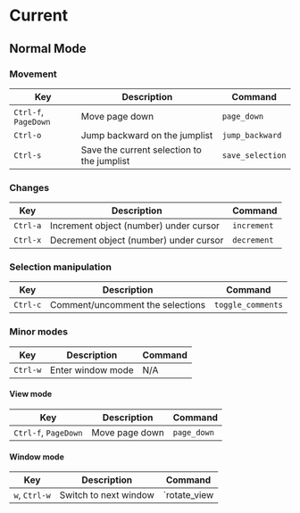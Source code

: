 # Current
## Normal Mode
### Movement
Key | Description | Command
--- | ----------- | -------
`Ctrl-f`, `PageDown` | Move page down | `page_down`
`Ctrl-o` | Jump backward on the jumplist | `jump_backward`
`Ctrl-s` | Save the current selection to the jumplist | `save_selection`

### Changes
Key | Description | Command
--- | ----------- | -------
`Ctrl-a` | Increment object (number) under cursor | `increment`
`Ctrl-x` | Decrement object (number) under cursor | `decrement`

### Selection manipulation
Key | Description | Command
--- | ----------- | -------
`Ctrl-c` | Comment/uncomment the selections | `toggle_comments`

### Minor modes
Key | Description | Command
--- | ----------- | -------
`Ctrl-w` | Enter window mode | N/A


#### View mode
Key | Description | Command
--- | ----------- | -------
`Ctrl-f`, `PageDown` | Move page down | `page_down`

#### Window mode
Key | Description | Command
--- | ----------- | -------
`w`, `Ctrl-w` | Switch to next window | `rotate_view
